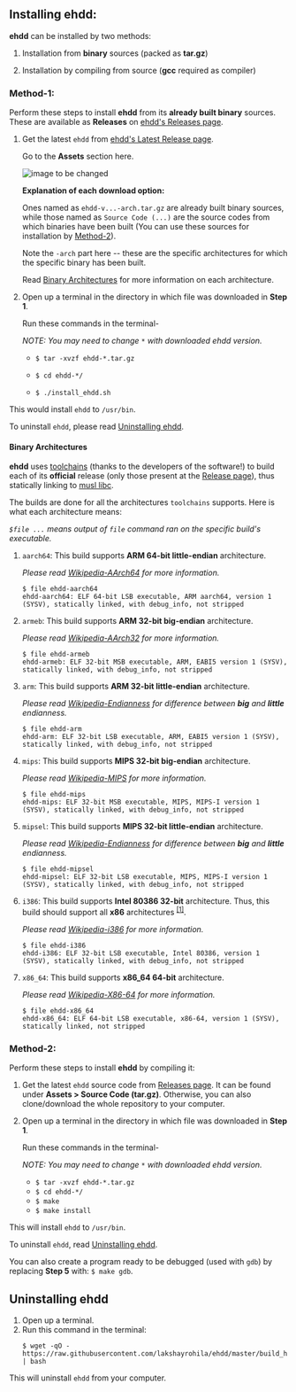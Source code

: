 ## Installing ehdd:

**ehdd** can be installed by two methods:

1. Installation from **binary** sources (packed as **tar.gz**)

2. Installation by compiling from source (**gcc** required as compiler)

### Method-1:

Perform these steps to install **ehdd** from its **already built binary** sources. These are available as **Releases** on [ehdd's Releases page](https://github.com/lakshayrohila/ehdd/releases).

1. Get the latest `ehdd` from [ehdd's Latest Release page](https://github.com/lakshayrohila/ehdd/releases/latest).
   
   Go to the **Assets** section here.
   
   ![image to be changed](https://example.com/)
   
   **Explanation of each download option:**
   
   Ones named as `ehdd-v...-arch.tar.gz` are already built binary sources, while those named as `Source Code (...)` are the source codes from which binaries have been built (You can use these sources for installation by [Method-2](#method-2)).
   
   Note the `-arch` part here -- these are the specific architectures for which the specific binary has been built.
   
   Read [Binary Architectures](#binary-architectures) for more information on each architecture.

2. Open up a terminal in the directory in which file was downloaded in **Step 1**.
   
   Run these commands in the terminal-
   
   _NOTE: You may need to change `*` with downloaded ehdd version._
   
   - `$ tar -xvzf ehdd-*.tar.gz`
   
   - `$ cd ehdd-*/`
   
   - `$ ./install_ehdd.sh`

This would install `ehdd` to `/usr/bin`.

To uninstall `ehdd`, please read [Uninstalling ehdd](#uninstalling-ehdd).

#### Binary Architectures

**ehdd** uses [toolchains](https://github.com/dimkr/toolchains) (thanks to the developers of the software!) to build each of its **official** release (only those present at the [Release page](https://github.com/lakshayrohila/ehdd/releases)), thus statically linking to [musl libc](https://musl.libc.org/).

The builds are done for all the architectures `toolchains` supports. Here is what each architecture means:

_`$file ...` means output of `file` command ran on the specific build's executable._

1. `aarch64`: This build supports **ARM 64-bit little-endian** architecture.
   
   _Please read [Wikipedia-AArch64](https://wikipedia.org/wiki/AArch64) for more information._
   
   ```
   $ file ehdd-aarch64
   ehdd-aarch64: ELF 64-bit LSB executable, ARM aarch64, version 1 (SYSV), statically linked, with debug_info, not stripped
   ```
2. `armeb`: This build supports **ARM 32-bit big-endian** architecture.
   
   _Please read [Wikipedia-AArch32](https://wikipedia.org/wiki/ARM_architecture_family#AArch32) for more information._
   
   ```
   $ file ehdd-armeb
   ehdd-armeb: ELF 32-bit MSB executable, ARM, EABI5 version 1 (SYSV), statically linked, with debug_info, not stripped
   ```
3. `arm`: This build supports **ARM 32-bit little-endian** architecture.
   
   _Please read [Wikipedia-Endianness](https://wikipedia.org/wiki/Endianness) for difference between **big** and **little** endianness._
   
   ```
   $ file ehdd-arm
   ehdd-arm: ELF 32-bit LSB executable, ARM, EABI5 version 1 (SYSV), statically linked, with debug_info, not stripped
   ```
4. `mips`: This build supports **MIPS 32-bit big-endian** architecture.
   
   _Please read [Wikipedia-MIPS](https://wikipedia.org/wiki/MIPS_architecture) for more information._
   
   ```
   $ file ehdd-mips
   ehdd-mips: ELF 32-bit MSB executable, MIPS, MIPS-I version 1 (SYSV), statically linked, with debug_info, not stripped
   ```
5. `mipsel`: This build supports **MIPS 32-bit little-endian** architecture.
   
   _Please read [Wikipedia-Endianness](https://wikipedia.org/wiki/Endianness) for difference between **big** and **little** endianness._
   
   ```
   $ file ehdd-mipsel
   ehdd-mipsel: ELF 32-bit LSB executable, MIPS, MIPS-I version 1 (SYSV), statically linked, with debug_info, not stripped
   ```
4. `i386`: This build supports **Intel 80386 32-bit** architecture. Thus, this build should support all **x86** architectures <sup>[[1]](https://superuser.com/a/103205/1765585)</sup>.
   
   _Please read [Wikipedia-i386](https://wikipedia.org/wiki/I386) for more information._
   
   ```
   $ file ehdd-i386
   ehdd-i386: ELF 32-bit LSB executable, Intel 80386, version 1 (SYSV), statically linked, with debug_info, not stripped
   ```
5. `x86_64`: This build supports **x86_64 64-bit** architecture.
   
   _Please read [Wikipedia-X86-64](https://wikipedia.org/wiki/X86-64) for more information._
   
   ```
   $ file ehdd-x86_64
   ehdd-x86_64: ELF 64-bit LSB executable, x86-64, version 1 (SYSV), statically linked, not stripped
   ```

### Method-2:

Perform these steps to install **ehdd** by compiling it:

1. Get the latest `ehdd` source code from [Releases page](https://github.com/lakshayrohila/ehdd/releases/latest). It can be found under **Assets > Source Code (tar.gz)**. Otherwise, you can also clone/download the whole repository to your computer.

2. Open up a terminal in the directory in which file was downloaded in **Step 1**.
   
   Run these commands in the terminal-
   
   _NOTE: You may need to change `*` with downloaded ehdd version._
   
   - `$ tar -xvzf ehdd-*.tar.gz`
   - `$ cd ehdd-*/`
   - `$ make`
   - `$ make install`

This will install `ehdd` to `/usr/bin`.

To uninstall `ehdd`, read [Uninstalling ehdd](#uninstalling-ehdd).

You can also create a program ready to be debugged (used with `gdb`) by replacing **Step 5** with: `$ make gdb`.

## Uninstalling ehdd

1. Open up a terminal.
2. Run this command in the terminal:
   ```
   $ wget -qO - https://raw.githubusercontent.com/lakshayrohila/ehdd/master/build_helper/github/src/uninstall_ehdd.sh | bash
   ```

This will uninstall `ehdd` from your computer.
